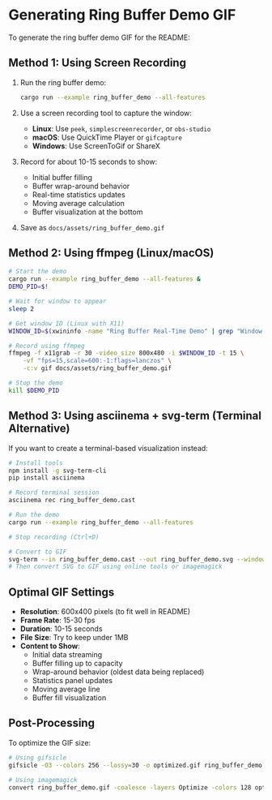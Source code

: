 # Generating Ring Buffer Demo GIF

To generate the ring buffer demo GIF for the README:

## Method 1: Using Screen Recording

1. Run the ring buffer demo:
   ```bash
   cargo run --example ring_buffer_demo --all-features
   ```

2. Use a screen recording tool to capture the window:
   - **Linux**: Use `peek`, `simplescreenrecorder`, or `obs-studio`
   - **macOS**: Use QuickTime Player or `gifcapture`
   - **Windows**: Use ScreenToGif or ShareX

3. Record for about 10-15 seconds to show:
   - Initial buffer filling
   - Buffer wrap-around behavior
   - Real-time statistics updates
   - Moving average calculation
   - Buffer visualization at the bottom

4. Save as `docs/assets/ring_buffer_demo.gif`

## Method 2: Using ffmpeg (Linux/macOS)

```bash
# Start the demo
cargo run --example ring_buffer_demo --all-features &
DEMO_PID=$!

# Wait for window to appear
sleep 2

# Get window ID (Linux with X11)
WINDOW_ID=$(xwininfo -name "Ring Buffer Real-Time Demo" | grep "Window id" | awk '{print $4}')

# Record using ffmpeg
ffmpeg -f x11grab -r 30 -video_size 800x480 -i $WINDOW_ID -t 15 \
    -vf "fps=15,scale=600:-1:flags=lanczos" \
    -c:v gif docs/assets/ring_buffer_demo.gif

# Stop the demo
kill $DEMO_PID
```

## Method 3: Using asciinema + svg-term (Terminal Alternative)

If you want to create a terminal-based visualization instead:

```bash
# Install tools
npm install -g svg-term-cli
pip install asciinema

# Record terminal session
asciinema rec ring_buffer_demo.cast

# Run the demo
cargo run --example ring_buffer_demo --all-features

# Stop recording (Ctrl+D)

# Convert to GIF
svg-term --in ring_buffer_demo.cast --out ring_buffer_demo.svg --window
# Then convert SVG to GIF using online tools or imagemagick
```

## Optimal GIF Settings

- **Resolution**: 600x400 pixels (to fit well in README)
- **Frame Rate**: 15-30 fps
- **Duration**: 10-15 seconds
- **File Size**: Try to keep under 1MB
- **Content to Show**:
  - Initial data streaming
  - Buffer filling up to capacity
  - Wrap-around behavior (oldest data being replaced)
  - Statistics panel updates
  - Moving average line
  - Buffer fill visualization

## Post-Processing

To optimize the GIF size:

```bash
# Using gifsicle
gifsicle -O3 --colors 256 --lossy=30 -o optimized.gif ring_buffer_demo.gif

# Using imagemagick
convert ring_buffer_demo.gif -coalesce -layers Optimize -colors 128 optimized.gif
```